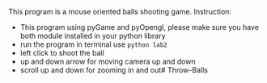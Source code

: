 This program is a mouse oriented balls shooting game.
Instruction:
- This program using pyGame and pyOpengl, please make sure you have both module installed in your python library
- run the program in terminal use ```python lab2```
- left click to shoot the ball
- up and down arrow for moving camera up and down
- scroll up and down for zooming in and out# Throw-Balls
